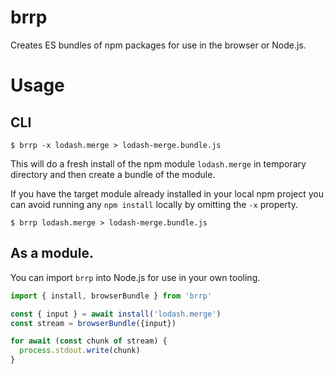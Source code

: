 # brrp

Creates ES bundles of npm packages for use in the browser or Node.js.

# Usage

## CLI

```
$ brrp -x lodash.merge > lodash-merge.bundle.js
```

This will do a fresh install of the npm module `lodash.merge` in temporary
directory and then create a bundle of the module.

If you have the target module already installed in your local npm project
you can avoid running any `npm install` locally by omitting the `-x` property.

```
$ brrp lodash.merge > lodash-merge.bundle.js
```

## As a module.

You can import `brrp` into Node.js for use in your own tooling.

```js
import { install, browserBundle } from 'brrp'

const { input } = await install('lodash.merge')
const stream = browserBundle({input})

for await (const chunk of stream) {
  process.stdout.write(chunk)
}
```
